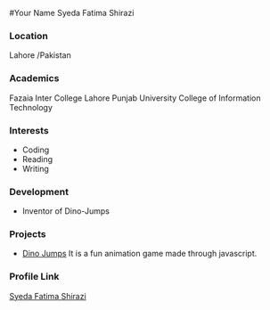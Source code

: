 #Your Name 
Syeda Fatima Shirazi

### Location

Lahore /Pakistan

### Academics

Fazaia Inter College Lahore 
Punjab University College of Information Technology

### Interests

- Coding 
- Reading
- Writing

### Development

- Inventor of Dino-Jumps 

### Projects

- [Dino Jumps](https://iamfaatima.github.io/Dino-Jumps/) It is a fun animation game made through javascript.

### Profile Link

[Syeda Fatima Shirazi](https://github.com/iamfaatima)